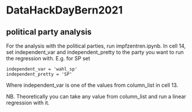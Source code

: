 # DataHackDayBern2021

## political party analysis
For the analysis with the political parties, run impfzentren.ipynb.
In cell 14, set independent_var and independent_pretty to the party you want to run the regression with.
E.g. for SP set
```
independent_var = 'wahl_sp'
independent_pretty = 'SP'
```
Where independent_var is one of the values from column_list in cell 13.

NB. Theoretically you can take any value from column_list and run a linear regression with it.